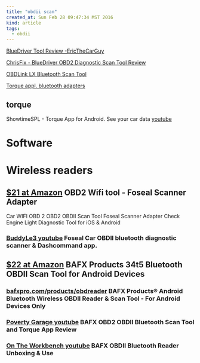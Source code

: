 ```yaml
---
title: "obdii scan"
created_at: Sun Feb 28 09:47:34 MST 2016
kind: article
tags:
  - obdii
---
```


<a href="https://www.youtube.com/watch?v=ZPnDZ1Y7xVA" target="_blank">BlueDriver Tool Review -EricTheCarGuy</a>

<a href="https://www.youtube.com/watch?v=xPI36bKVCjk" target="_blank">ChrisFix - BlueDriver OBD2 Diagnostic Scan Tool Review</a>

<a href="https://www.scantool.net/scan-tools/smart-phone/obdlink-lxbt/" target="_blank">OBDLink LX Bluetooth Scan Tool</a>

<a href="http://torque-bhp.com/wiki/Bluetooth_Adapters#Working_Bluetooth_Adapters" target="_blank">Torque appl. bluetooth adapters</a>

## torque

ShowtimeSPL - Torque App for Android. See your car data <a href="https://www.youtube.com/watch?v=irLUImwkKOc" target="_blank">youtube</a>

<h1>Software</h1>

<h1>Wireless readers</h1>

<h2>
  <a href="https://www.amazon.com/Foseal-Scanner-Adapter-Diagnostic-Android/dp/B00W0SDLRY" target="_blank">$21 at Amazon</a>
  OBD2 Wifi tool - Foseal Scanner Adapter
</h2>

Car WIFI OBD 2 OBD2 OBDII Scan Tool Foseal Scanner Adapter Check Engine Light Diagnostic Tool for iOS & Android 

<h3>
  <a href="https://www.youtube.com/watch?v=JYS29AsvcpU" target="_blank">BuddyLe3 youtube</a>
  Foseal Car OBDII bluetooth diagnostic scanner & Dashcommand app.
</h3>

<h2>
  <a href="https://www.amazon.com/BAFX-Products-34t5-Bluetooth-Android/dp/B005NLQAHS" target="_blank">$22 at Amazon</a>
  BAFX Products 34t5 Bluetooth OBDII Scan Tool for Android Devices
</h2>

<h3>
  <a href="https://bafxpro.com/products/obdreader" target="_blank">bafxpro.com/products/obdreader</a>
  BAFX Products® Android Bluetooth Wireless OBDII Reader & Scan Tool - For Android Devices Only
</h3>

<h3>
  <a href="https://www.youtube.com/watch?v=PTxxrURUpFA" target="_blank">Poverty Garage youtube</a>
  BAFX OBD2 OBDII Bluetooth Scan Tool and Torque App Review
</h3>

<h3>
  <a href="https://www.youtube.com/watch?v=0NV_QS848Ug" target="_blank">On The Workbench youtube</a>
  BAFX OBDII Bluetooth Reader Unboxing & Use
</h3>

<!--
html boilerplate
<a href="" target="_blank"></a>
<a name=""></a>
<img src="" width="400px">
<ul>
  <li></li>
</ul>
<pre>
</pre>
<pre><code>
</code></pre>
<math xmlns='http://www.w3.org/1998/Math/MathML' display='block'>
</math>
-->
